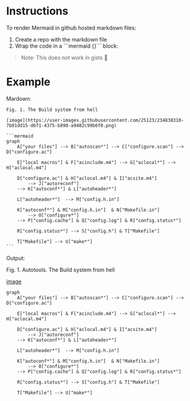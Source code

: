 # Instructions

To render Mermaid in github hosted markdown files:

1. Create a repo with the markdown file
2. Wrap the code in a \`\`\`mermaid {}\`\`\` block:

> Note: This does not work in gists 🥲

# Example 

Mardown:

    Fig. 1. The Build system from hell
    
    [image](https://user-images.githubusercontent.com/25123/234838310-7b91dd15-d6f1-4375-b890-a9482c99b6f0.png)

    ```mermaid
    graph 
        A["your files"] --> B["autoscan*"] --> C["configure.scan"] --> D["configure.ac"] 
        
        E["local macros"] & F["acinclude.m4"] --> G["aclocal*"] --> H["aclocal.m4"]

        D["configure.ac"] & H["aclocal.m4"] & I["acsite.m4"] 
            --> J["autoreconf"]
        --> K["autoconf*"] & L["autoheader*"]

        L["autoheader*"]  --> M["config.h.in"]

        K["autoconf*"] & M["config.h.in"]  & N["Makefile.in"]
            --> O["configure*"] 
        --> P["config.cache"] & Q["config.log"] & R["config.status*"]

        R["config.status*"] --> S["config.h"] & T["Makefile"]

        T["Makefile"] --> U["make*"]
    ```

Output:


Fig. 1. Autotools. The Build system from hell

 [image](https://user-images.githubusercontent.com/25123/234838310-7b91dd15-d6f1-4375-b890-a9482c99b6f0.png)


```mermaid
graph 
    A["your files"] --> B["autoscan*"] --> C["configure.scan"] --> D["configure.ac"] 

    E["local macros"] & F["acinclude.m4"] --> G["aclocal*"] --> H["aclocal.m4"]

    D["configure.ac"] & H["aclocal.m4"] & I["acsite.m4"] 
        --> J["autoreconf"]
    --> K["autoconf*"] & L["autoheader*"]

    L["autoheader*"]  --> M["config.h.in"]

    K["autoconf*"] & M["config.h.in"]  & N["Makefile.in"]
        --> O["configure*"] 
    --> P["config.cache"] & Q["config.log"] & R["config.status*"]

    R["config.status*"] --> S["config.h"] & T["Makefile"]

    T["Makefile"] --> U["make*"]
```
